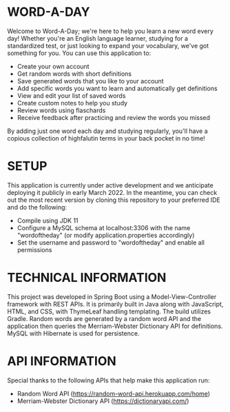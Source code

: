 # WORD-A-DAY

Welcome to Word-A-Day; we're here to help you learn a new word every day! Whether you're an English language learner, studying for a standardized test, or just looking to expand your vocabulary, we've got something for you. You can use this application to:
- Create your own account
- Get random words with short definitions
- Save generated words that you like to your account
- Add specific words you want to learn and automatically get definitions
- View and edit your list of saved words
- Create custom notes to help you study
- Review words using flaschards
- Receive feedback after practicing and review the words you missed

By adding just one word each day and studying regularly, you'll have a copious collection of highfalutin terms in your back pocket in no time!

# SETUP

This application is currently under active development and we anticipate deploying it publicly in early March 2022. In the meantime, you can check out the most recent version by cloning this repository to your preferred IDE and do the following:
- Compile using JDK 11
- Configure a MySQL schema at localhost:3306 with the name "wordoftheday" (or modify application.properties accordingly)
- Set the username and password to "wordoftheday" and enable all permissions

# TECHNICAL INFORMATION

This project was developed in Spring Boot using a Model-View-Controller framework with REST APIs. It is primarily built in Java along with JavaScript, HTML, and CSS, with ThymeLeaf handling templating. The build utilizes Gradle. Random words are generated by a random word API and the application then queries the Merriam-Webster Dictionary API for definitions. MySQL with Hibernate is used for persistence.

# API INFORMATION

Special thanks to the following APIs that help make this application run:

- Random Word API (https://random-word-api.herokuapp.com/home)
- Merriam-Webster Dictionary API (https://dictionaryapi.com/)
